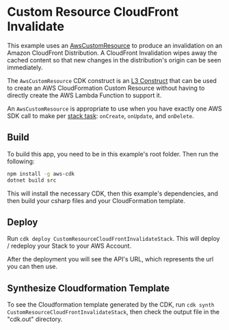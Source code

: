 # Custom Resource CloudFront Invalidate

This example uses an [AwsCustomResource](https://docs.aws.amazon.com/cdk/api/v2/dotnet/api/Amazon.CDK.CustomResources.AwsCustomResource.html) to produce an invalidation on an Amazon CloudFront Distribution. A CloudFront Invalidation wipes away the cached content so that new changes in the distribution's origin can be seen immediately.

The `AwsCustomResource` CDK construct is an [L3 Construct](https://docs.aws.amazon.com/prescriptive-guidance/latest/aws-cdk-layers/layer-3.html) that can be used to create an AWS CloudFormation Custom Resource without having to directly create the AWS Lambda Function to support it.

An `AwsCustomResource` is appropriate to use when you have exactly one AWS SDK call to make per [stack task](https://docs.aws.amazon.com/vsts/latest/userguide/cloudformation-create-update.html): `onCreate`, `onUpdate`, and `onDelete`.

## Build

To build this app, you need to be in this example's root folder. Then run the following:

```bash
npm install -g aws-cdk
dotnet build src
```

This will install the necessary CDK, then this example's dependencies, and then build your csharp files and your CloudFormation template.

## Deploy

Run `cdk deploy CustomResourceCloudFrontInvalidateStack`. This will deploy / redeploy your Stack to your AWS Account.

After the deployment you will see the API's URL, which represents the url you can then use.


## Synthesize Cloudformation Template

To see the Cloudformation template generated by the CDK, run `cdk synth CustomResourceCloudFrontInvalidateStack`, then check the output file in the "cdk.out" directory.
